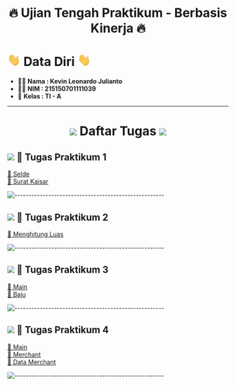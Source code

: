 <h1 align="center">🔥 Ujian Tengah Praktikum - Berbasis Kinerja 🔥 </h1>

# <img src="https://raw.githubusercontent.com/ABSphreak/ABSphreak/master/gifs/Hi.gif" width="30px"> Data Diri <img src="https://raw.githubusercontent.com/ABSphreak/ABSphreak/master/gifs/Hi.gif" width="30px">
-  :technologist: <b>Nama  : Kevin Leonardo Julianto</b>
-  :student: <b>NIM   : 215150701111039</b>
-  :school: <b>Kelas : TI - A</b>

<hr>

<h1 align="center"> <img src="https://www.gambaranimasi.org/data/media/111/animasi-bergerak-panah-0011.gif" width="30px">  Daftar Tugas  <img src="https://www.gambaranimasi.org/data/media/111/animasi-bergerak-panah-0011.gif" width="30px"> </h1>

## <img src = "https://media2.giphy.com/media/QssGEmpkyEOhBCb7e1/giphy.gif?cid=ecf05e47a0n3gi1bfqntqmob8g9aid1oyj2wr3ds3mg700bl&rid=giphy.gif" width = 30px> 📁 Tugas Praktikum 1
[📝 Selde](https://github.com/kevnlj/Ujian-Tengah-Praktikum---Berbasis-Kinerja/blob/main/PraktikumPemlan1/Selde.java)
<br>
[📝 Surat Kaisar](https://github.com/kevnlj/Ujian-Tengah-Praktikum---Berbasis-Kinerja/blob/main/PraktikumPemlan1/SuratKaisar.java)

![-----------------------------------------------------](https://raw.githubusercontent.com/andreasbm/readme/master/assets/lines/aqua.png)

## <img src = "https://media2.giphy.com/media/QssGEmpkyEOhBCb7e1/giphy.gif?cid=ecf05e47a0n3gi1bfqntqmob8g9aid1oyj2wr3ds3mg700bl&rid=giphy.gif" width = 30px> 📁 Tugas Praktikum 2
[📝 Menghitung Luas](https://github.com/kevnlj/Ujian-Tengah-Praktikum---Berbasis-Kinerja/blob/main/PraktikumPemlan2/MenghitungLuas.java)

![-----------------------------------------------------](https://raw.githubusercontent.com/andreasbm/readme/master/assets/lines/aqua.png)

## <img src = "https://media2.giphy.com/media/QssGEmpkyEOhBCb7e1/giphy.gif?cid=ecf05e47a0n3gi1bfqntqmob8g9aid1oyj2wr3ds3mg700bl&rid=giphy.gif" width = 30px> 📁 Tugas Praktikum 3
[📝 Main](https://github.com/kevnlj/Ujian-Tengah-Praktikum---Berbasis-Kinerja/blob/main/PraktikumPemlan3/Main.java)
<br>
[📝 Baju](https://github.com/kevnlj/Ujian-Tengah-Praktikum---Berbasis-Kinerja/blob/main/PraktikumPemlan3/Baju.java)

![-----------------------------------------------------](https://raw.githubusercontent.com/andreasbm/readme/master/assets/lines/aqua.png)

## <img src = "https://media2.giphy.com/media/QssGEmpkyEOhBCb7e1/giphy.gif?cid=ecf05e47a0n3gi1bfqntqmob8g9aid1oyj2wr3ds3mg700bl&rid=giphy.gif" width = 30px> 📁 Tugas Praktikum 4
[📝 Main](https://github.com/kevnlj/Ujian-Tengah-Praktikum---Berbasis-Kinerja/blob/main/PraktikumPemlan4/Main.java)
<br>
[📝 Merchant](https://github.com/kevnlj/Ujian-Tengah-Praktikum---Berbasis-Kinerja/blob/main/PraktikumPemlan4/Merchant.java)
<br>
[📝 Data Merchant](https://github.com/kevnlj/Ujian-Tengah-Praktikum---Berbasis-Kinerja/blob/main/PraktikumPemlan4/DataMerchant.java)

![-----------------------------------------------------](https://raw.githubusercontent.com/andreasbm/readme/master/assets/lines/aqua.png)
